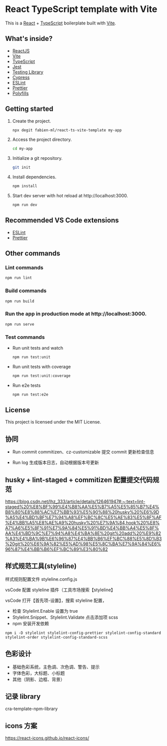 # React TypeScript template with Vite

This is a [React](https://reactjs.org) + [TypeScript](https://www.typescriptlang.org/) boilerplate built with [Vite](https://vitejs.dev).

## What's inside?

- [ReactJS](https://reactjs.org)
- [Vite](https://vitejs.dev)
- [TypeScript](https://www.typescriptlang.org)
- [Jest](https://jestjs.io)
- [Testing Library](https://testing-library.com)
- [Cypress](https://www.cypress.io)
- [ESLint](https://eslint.org)
- [Prettier](https://prettier.io)
- [Polyfills](https://github.com/vitejs/vite/tree/main/packages/plugin-legacy#readme)

## Getting started

1. Create the project.

   ```bash
   npx degit fabien-ml/react-ts-vite-template my-app
   ```

2. Access the project directory.

   ```bash
   cd my-app
   ```

3. Initialize a git repository.

   ```bash
   git init
   ```

4. Install dependencies.

   ```bash
   npm install
   ```

5. Start dev server with hot reload at http://localhost:3000.
   ```bash
   npm run dev
   ```

## Recommended VS Code extensions

- [ESLint](https://marketplace.visualstudio.com/items?itemName=dbaeumer.vscode-eslint)
- [Prettier](https://marketplace.visualstudio.com/items?itemName=esbenp.prettier-vscode)

## Other commands

### Lint commands

```bash
npm run lint
```

### Build commands

```bash
npm run build
```

### Run the app in production mode at http://localhost:3000.

```bash
npm run serve
```

### Test commands

- Run unit tests and watch
  ```bash
  npm run test:unit
  ```
- Run unit tests with coverage
  ```bash
  npm run test:unit:coverage
  ```
- Run e2e tests
  ```bash
  npm run test:e2e
  ```

## License

This project is licensed under the MIT License.

## 协同

- Run commit
  commitizen、cz-customizable 提交 commit 更新检查信息

- Run log
  生成版本日志，自动根据版本号更新

## husky + lint-staged + commitizen 配置提交代码规范

https://blog.csdn.net/lhz_333/article/details/126461947#:~:text=lint-staged%20%E8%BF%99%E4%B8%AA%E5%B7%A5%E5%85%B7%E4%B8%80%E8%88%AC%E7%BB%93%E5%90%88%20husky%20%E6%9D%A5%E4%BD%BF%E7%94%A8%EF%BC%8C%E5%AE%83%E5%8F%AF%E4%BB%A5%E8%AE%A9%20husky%20%E7%9A%84,hook%20%E8%A7%A6%E5%8F%91%E7%9A%84%E5%91%BD%E4%BB%A4%E5%8F%AA%E4%BD%9C%E7%94%A8%E4%BA%8E%20git%20add%20%E9%82%A3%E4%BA%9B%E6%96%87%E4%BB%B6%EF%BC%88%E5%8D%B3%20git%20%E6%9A%82%E5%AD%98%E5%8C%BA%E7%9A%84%E6%96%87%E4%BB%B6%EF%BC%89%E3%80%82

## 样式规范工具(styleline)

样式规则配置文件 styleline.config.js

vsCode 配置 styleline 插件（工具市场搜索【styleline<Official Stylelint extension for Visual Studio Code>】

vsCode 打开【首先项-设置】，搜索 styleline 配置，

- 检查 Stylelint.Enable 设置为 true
- Stylelint.Snippet、Stylelint.Validate 点击添加项 scss
- npm 安装开发依赖

```
npm i -D stylelint stylelint-config-prettier stylelint-config-standard stylelint-order stylelint-config-standard-scss
```

## 色彩设计

- 基础色彩系统，主色调、次色调、警告、提示
- 字体色彩，大标题、小标题
- 其他（阴影、边框、背景）

## 记录 library

cra-template-npm-library

## icons 方案

https://react-icons.github.io/react-icons/

